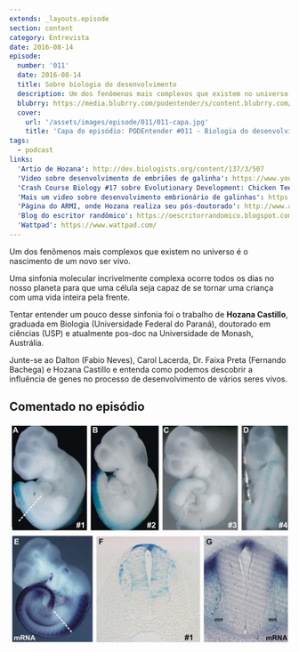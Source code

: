 ```yaml
---
extends: _layouts.episode
section: content
category: Entrevista
date: 2016-08-14
episode:
  number: '011'
  date: 2016-08-14
  title: Sobre biologia do desenvolvimento
  description: Um dos fenômenos mais complexos que existem no universo é o nascimento de um novo ser vivo. Uma sinfonia molecular incrivelmente complexa ocorre todos os dias no nosso planeta para que uma célula seja capaz de se tornar uma criança com uma vida inteira pela frente.
  blubrry: https://media.blubrry.com/podentender/s/content.blubrry.com/podentender/PODEntender_011_sobre_Biologia_do_desenvolvimento.mp3
  cover:
    url: '/assets/images/episode/011/011-capa.jpg'
    title: 'Capa do episódio: PODEntender #011 - Biologia do desenvolvimento com Hozana Castillo'
tags:
  - podcast
links:
  'Artio de Hozana': http://dev.biologists.org/content/137/3/507
  'Video sobre desenvolvimento de embriões de galinha': https://www.youtube.com/watch?v=PedajVADLGw
  'Crash Course Biology #17 sobre Evolutionary Development: Chicken Teeth': https://www.youtube.com/watch?v=9sjwlxQ_6LI
  'Mais um video sobre desenvolvimento embrionário de galinhas': https://www.youtube.com/watch?v=yL_-1d9OSdk
  'Página do ARMI, onde Hozana realiza seu pós-doutorado': http://www.armi.org.au/news-media/blog/brazilian-spine
  'Blog do escritor randômico': https://oescritorrandomico.blogspot.com/
  'Wattpad': https://www.wattpad.com/
---
```


Um dos fenômenos mais complexos que existem no universo é o nascimento de um novo ser vivo.

Uma sinfonia molecular incrivelmente complexa ocorre todos os dias no nosso planeta para que
uma célula seja capaz de se tornar uma criança com uma vida inteira pela frente.

Tentar entender um pouco desse sinfonia foi o trabalho de **Hozana Castillo**, graduada em Biologia
(Universidade Federal do Paraná), doutorado em ciências (USP) e atualmente pos-doc na
Universidade de Monash, Austrália.

Junte-se ao Dalton (Fabio Neves), Carol Lacerda, Dr. Faixa Preta (Fernando Bachega) e Hozana Castillo
e entenda como podemos descobrir a influência de genes no processo de desenvolvimento de vários seres vivos.

## Comentado no episódio

![Imagem ilustrando marcação azul comentada no episódio](/assets/images/episode/011/marcacao-azul.jpg)